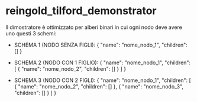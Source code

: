 # reingold_tilford_demonstrator

Il dimostratore è ottimizzato per alberi binari in cui ogni nodo deve avere uno questi 3 schemi:

- SCHEMA 1 (NODO SENZA FIGLI):
{
  "name": "nome_nodo_1",
  "children": []
}

- SCHEMA 2 (NODO CON 1 FIGLIO):
{
  "name": "nome_nodo_1",
  "children": [
    { 
      "name": "nome_nodo_2",
      "children": []
    }
  ]
}

- SCHEMA 3 (NODO CON 2 FIGLI):
{
  "name": "nome_nodo_1",
  "children": [
    { 
      "name": "nome_nodo_2",
      "children": []
    },
    { 
      "name": "nome_nodo_3",
      "children": []
    }
  ]
}
